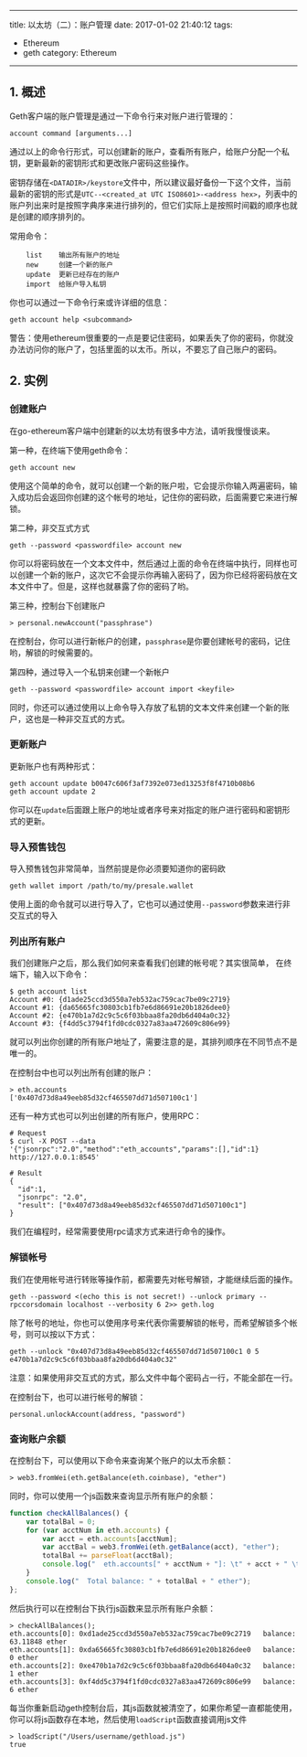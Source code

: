 
---
title: 以太坊（二）：账户管理
date: 2017-01-02 21:40:12
tags: 
  - Ethereum
  - geth
category: Ethereum
---

## 1. 概述

Geth客户端的账户管理是通过一下命令行来对账户进行管理的：

    account command [arguments...]

通过以上的命令行形式，可以创建新的账户，查看所有账户，给账户分配一个私钥，更新最新的密钥形式和更改账户密码这些操作。
<!--more-->
密钥存储在`<DATADIR>/keystore`文件中，所以建议最好备份一下这个文件，当前最新的密钥的形式是`UTC--<created_at UTC ISO8601>-<address hex>`，列表中的账户列出来时是按照字典序来进行排列的，但它们实际上是按照时间戳的顺序也就是创建的顺序排列的。

常用命令：

        list    输出所有账户的地址
        new     创建一个新的账户
        update  更新已经存在的账户
        import  给账户导入私钥
        
你也可以通过一下命令行来或许详细的信息：

    geth account help <subcommand>


警告：使用ethereum很重要的一点是要记住密码，如果丢失了你的密码，你就没办法访问你的账户了，包括里面的以太币。所以，不要忘了自己账户的密码。
    
## 2. 实例

### 创建账户

在go-ethereum客户端中创建新的以太坊有很多中方法，请听我慢慢谈来。

第一种，在终端下使用geth命令：

    geth account new
    
使用这个简单的命令，就可以创建一个新的账户啦，它会提示你输入两遍密码，输入成功后会返回你创建的这个帐号的地址，记住你的密码欧，后面需要它来进行解锁。

第二种，非交互式方式

    geth --password <passwordfile> account new
    
你可以将密码放在一个文本文件中，然后通过上面的命令在终端中执行，同样也可以创建一个新的账户，这次它不会提示你再输入密码了，因为你已经将密码放在文本文件中了。但是，这样也就暴露了你的密码了哟。

第三种，控制台下创建账户

    > personal.newAccount("passphrase")
    
在控制台，你可以进行新帐户的创建，`passphrase`是你要创建帐号的密码，记住哟，解锁的时候需要的。

第四种，通过导入一个私钥来创建一个新帐户

    geth --password <passwordfile> account import <keyfile>
同时，你还可以通过使用以上命令导入存放了私钥的文本文件来创建一个新的账户，这也是一种非交互式的方式。

### 更新账户

更新账户也有两种形式：

    geth account update b0047c606f3af7392e073ed13253f8f4710b08b6
    geth account update 2
你可以在`update`后面跟上账户的地址或者序号来对指定的账户进行密码和密钥形式的更新。


### 导入预售钱包

导入预售钱包非常简单，当然前提是你必须要知道你的密码欧

    geth wallet import /path/to/my/presale.wallet
    
使用上面的命令就可以进行导入了，它也可以通过使用`--password`参数来进行非交互式的导入

### 列出所有账户

我们创建账户之后，那么我们如何来查看我们创建的帐号呢？其实很简单，
在终端下，输入以下命令：

    $ geth account list
    Account #0: {d1ade25ccd3d550a7eb532ac759cac7be09c2719}
    Account #1: {da65665fc30803cb1fb7e6d86691e20b1826dee0}
    Account #2: {e470b1a7d2c9c5c6f03bbaa8fa20db6d404a0c32}
    Account #3: {f4dd5c3794f1fd0cdc0327a83aa472609c806e99}
    
就可以列出你创建的所有账户地址了，需要注意的是，其排列顺序在不同节点不是唯一的。

在控制台中也可以列出所有创建的账户：

    > eth.accounts
    ['0x407d73d8a49eeb85d32cf465507dd71d507100c1']
    
还有一种方式也可以列出创建的所有账户，使用RPC：

    # Request
    $ curl -X POST --data '{"jsonrpc":"2.0","method":"eth_accounts","params":[],"id":1} http://127.0.0.1:8545'
    
    # Result
    {
      "id":1,
      "jsonrpc": "2.0",
      "result": ["0x407d73d8a49eeb85d32cf465507dd71d507100c1"]
    }
    
我们在编程时，经常需要使用rpc请求方式来进行命令的操作。

### 解锁帐号

我们在使用帐号进行转账等操作前，都需要先对帐号解锁，才能继续后面的操作。

    geth --password <(echo this is not secret!) --unlock primary --rpccorsdomain localhost --verbosity 6 2>> geth.log 
    
除了帐号的地址，你也可以使用序号来代表你需要解锁的帐号，而希望解锁多个帐号，则可以按以下方式：

    geth --unlock "0x407d73d8a49eeb85d32cf465507dd71d507100c1 0 5 e470b1a7d2c9c5c6f03bbaa8fa20db6d404a0c32"
    
注意：如果使用非交互式的方式，那么文件中每个密码占一行，不能全部在一行。

在控制台下，也可以进行帐号的解锁：
    
    personal.unlockAccount(address, "password")
    
### 查询账户余额

在控制台下，可以使用以下命令来查询某个账户的以太币余额：
    
    > web3.fromWei(eth.getBalance(eth.coinbase), "ether")

同时，你可以使用一个js函数来查询显示所有账户的余额：
    
```javascript
function checkAllBalances() {
    var totalBal = 0;
    for (var acctNum in eth.accounts) {
        var acct = eth.accounts[acctNum];
        var acctBal = web3.fromWei(eth.getBalance(acct), "ether");
        totalBal += parseFloat(acctBal);
        console.log("  eth.accounts[" + acctNum + "]: \t" + acct + " \tbalance: " + acctBal + " ether");
    }
    console.log("  Total balance: " + totalBal + " ether");
};
```
然后执行可以在控制台下执行js函数来显示所有账户余额：

    > checkAllBalances();
    eth.accounts[0]: 0xd1ade25ccd3d550a7eb532ac759cac7be09c2719   balance: 63.11848 ether
    eth.accounts[1]: 0xda65665fc30803cb1fb7e6d86691e20b1826dee0   balance: 0 ether
    eth.accounts[2]: 0xe470b1a7d2c9c5c6f03bbaa8fa20db6d404a0c32   balance: 1 ether
    eth.accounts[3]: 0xf4dd5c3794f1fd0cdc0327a83aa472609c806e99   balance: 6 ether

每当你重新启动geth控制台后，其js函数就被清空了，如果你希望一直都能使用，你可以将js函数存在本地，然后使用`loadScript`函数直接调用js文件

    > loadScript("/Users/username/gethload.js")
    true



